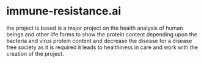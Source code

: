 # immune-resistance.ai
the project is based is a major project on the health analysis of human beings and other life forms to show the protein content depending upon the bacteria and virus protein content and decrease the disease for a disease free society as it is required it leads to healthiness in care and work with the creation of the project.
